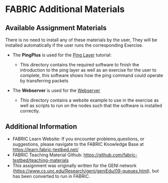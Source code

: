 # FABRIC Additional Materials
        
## Available Assignment Materials
There is no need to install any of these materials by the user, They will be installed automatically if the user runs the corresponding Exercise.

 - The **PingPlus** is used for the [Ping Layer](https://github.com/fabric-testbed/teaching-materials/tree/main/assignments/Ping.ipynb) tutorial:
   + This directory contains the required software to finish the introduction to the ping layer as well as an exercise for the user to complete, this software shows how the ping command could operate by transferring packets

 - The **Webserver** is used for the [Webserver](https://github.com/fabric-testbed/teaching-materials/tree/main/assignments/Webserver)
   + This directory contains a website example to use in the exercise as well as scripts to run on the nodes such that the software is installed correctly.

## Additional Information
- FABRIC Learn Website: If you encounter problems,questions, or suggestions, please navigate to the FABRIC Knowledge Base at https://learn.fabric-testbed.net/
- FABRIC Teaching Material Github: <https://github.com/fabric-testbed/teaching-materials>
- This assignment was originally written for the GENI network (<https://www.cs.unc.edu/Research/geni/geniEdu/09-queues.html>), but has been converted to run in FABRIC.

